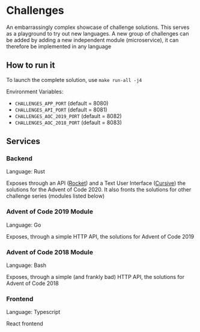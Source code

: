 # Challenges

An embarrassingly complex showcase of challenge solutions. This serves as a playground to try out new languages. A new group of challenges can be added by adding a new independent module (microservice), it can therefore be implemented in any language

## How to run it

To launch the complete solution, use `make run-all -j4`

Environment Variables:

* `CHALLENGES_APP_PORT` (default = 8080)
* `CHALLENGES_API_PORT` (default = 8081)
* `CHALLENGES_AOC_2019_PORT` (default = 8082)
* `CHALLENGES_AOC_2018_PORT` (default = 8083)

## Services

### Backend

Language: Rust

Exposes through an API ([Rocket](https://rocket.rs/)) and a Text User Interface ([Cursive](https://github.com/gyscos/cursive)) the solutions for the Advent of Code 2020. It also fronts the solutions for other challenge series (modules listed below)

### Advent of Code 2019 Module

Language: Go

Exposes, through a simple HTTP API, the solutions for Advent of Code 2019

### Advent of Code 2018 Module

Language: Bash

Exposes, through a simple (and frankly bad) HTTP API, the solutions for Advent of Code 2018

### Frontend

Language: Typescript

React frontend
